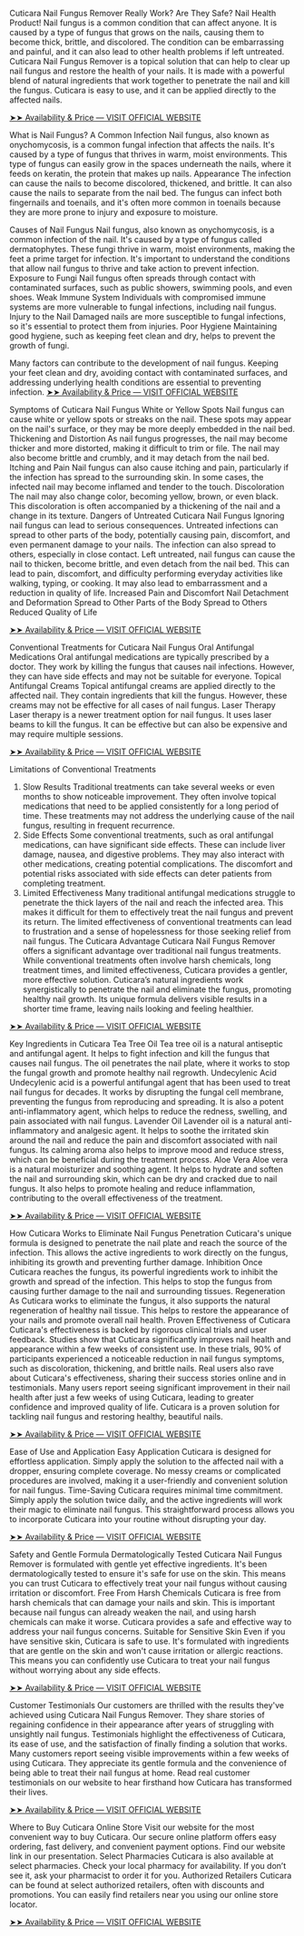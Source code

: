 Cuticara Nail Fungus Remover Really Work? Are They Safe? Nail Health Product!
Nail fungus is a common condition that can affect anyone. It is caused by a type of fungus that grows on the nails, causing them to become thick, brittle, and discolored. The condition can be embarrassing and painful, and it can also lead to other health problems if left untreated. Cuticara Nail Fungus Remover is a topical solution that can help to clear up nail fungus and restore the health of your nails. It is made with a powerful blend of natural ingredients that work together to penetrate the nail and kill the fungus. Cuticara is easy to use, and it can be applied directly to the affected nails.
 
[➤➤ Availability & Price — VISIT OFFICIAL WEBSITE
]([url](https://latestplacement.com/get_cuticara-nail-fungus-soltuion))

What is Nail Fungus?
A Common Infection
Nail fungus, also known as onychomycosis, is a common fungal infection that affects the nails. It's caused by a type of fungus that thrives in warm, moist environments. This type of fungus can easily grow in the spaces underneath the nails, where it feeds on keratin, the protein that makes up nails.
Appearance
The infection can cause the nails to become discolored, thickened, and brittle. It can also cause the nails to separate from the nail bed. The fungus can infect both fingernails and toenails, and it's often more common in toenails because they are more prone to injury and exposure to moisture.
 
Causes of Nail Fungus
Nail fungus, also known as onychomycosis, is a common infection of the nail. It's caused by a type of fungus called dermatophytes. These fungi thrive in warm, moist environments, making the feet a prime target for infection. It's important to understand the conditions that allow nail fungus to thrive and take action to prevent infection.
Exposure to Fungi
Nail fungus often spreads through contact with contaminated surfaces, such as public showers, swimming pools, and even shoes.
Weak Immune System
Individuals with compromised immune systems are more vulnerable to fungal infections, including nail fungus.
Injury to the Nail
Damaged nails are more susceptible to fungal infections, so it's essential to protect them from injuries.
Poor Hygiene
Maintaining good hygiene, such as keeping feet clean and dry, helps to prevent the growth of fungi.

Many factors can contribute to the development of nail fungus. Keeping your feet clean and dry, avoiding contact with contaminated surfaces, and addressing underlying health conditions are essential to preventing infection.
[➤➤ Availability & Price — VISIT OFFICIAL WEBSITE
]([url](https://latestplacement.com/get_cuticara-nail-fungus-soltuion))

Symptoms of Cuticara Nail Fungus
White or Yellow Spots
Nail fungus can cause white or yellow spots or streaks on the nail. These spots may appear on the nail's surface, or they may be more deeply embedded in the nail bed.
Thickening and Distortion
As nail fungus progresses, the nail may become thicker and more distorted, making it difficult to trim or file. The nail may also become brittle and crumbly, and it may detach from the nail bed.
Itching and Pain
Nail fungus can also cause itching and pain, particularly if the infection has spread to the surrounding skin. In some cases, the infected nail may become inflamed and tender to the touch.
Discoloration
The nail may also change color, becoming yellow, brown, or even black. This discoloration is often accompanied by a thickening of the nail and a change in its texture.
Dangers of Untreated Cuticara Nail Fungus
Ignoring nail fungus can lead to serious consequences. Untreated infections can spread to other parts of the body, potentially causing pain, discomfort, and even permanent damage to your nails. The infection can also spread to others, especially in close contact.
Left untreated, nail fungus can cause the nail to thicken, become brittle, and even detach from the nail bed. This can lead to pain, discomfort, and difficulty performing everyday activities like walking, typing, or cooking. It may also lead to embarrassment and a reduction in quality of life.
Increased Pain and Discomfort
Nail Detachment and Deformation
Spread to Other Parts of the Body
Spread to Others
Reduced Quality of Life

[➤➤ Availability & Price — VISIT OFFICIAL WEBSITE
]([url](https://latestplacement.com/get_cuticara-nail-fungus-soltuion))

Conventional Treatments for Cuticara Nail Fungus
Oral Antifungal Medications
Oral antifungal medications are typically prescribed by a doctor. They work by killing the fungus that causes nail infections. However, they can have side effects and may not be suitable for everyone.
Topical Antifungal Creams
Topical antifungal creams are applied directly to the affected nail. They contain ingredients that kill the fungus. However, these creams may not be effective for all cases of nail fungus.
Laser Therapy
Laser therapy is a newer treatment option for nail fungus. It uses laser beams to kill the fungus. It can be effective but can also be expensive and may require multiple sessions.

[➤➤ Availability & Price — VISIT OFFICIAL WEBSITE
]([url](https://latestplacement.com/get_cuticara-nail-fungus-soltuion))

Limitations of Conventional Treatments
1. Slow Results
Traditional treatments can take several weeks or even months to show noticeable improvement. They often involve topical medications that need to be applied consistently for a long period of time. These treatments may not address the underlying cause of the nail fungus, resulting in frequent recurrence.
2. Side Effects
Some conventional treatments, such as oral antifungal medications, can have significant side effects. These can include liver damage, nausea, and digestive problems. They may also interact with other medications, creating potential complications. The discomfort and potential risks associated with side effects can deter patients from completing treatment.
3. Limited Effectiveness
Many traditional antifungal medications struggle to penetrate the thick layers of the nail and reach the infected area. This makes it difficult for them to effectively treat the nail fungus and prevent its return. The limited effectiveness of conventional treatments can lead to frustration and a sense of hopelessness for those seeking relief from nail fungus.
The Cuticara Advantage
Cuticara Nail Fungus Remover offers a significant advantage over traditional nail fungus treatments. While conventional treatments often involve harsh chemicals, long treatment times, and limited effectiveness, Cuticara provides a gentler, more effective solution.
Cuticara’s natural ingredients work synergistically to penetrate the nail and eliminate the fungus, promoting healthy nail growth. Its unique formula delivers visible results in a shorter time frame, leaving nails looking and feeling healthier.

[➤➤ Availability & Price — VISIT OFFICIAL WEBSITE
]([url](https://latestplacement.com/get_cuticara-nail-fungus-soltuion))

Key Ingredients in Cuticara
Tea Tree Oil
Tea tree oil is a natural antiseptic and antifungal agent. It helps to fight infection and kill the fungus that causes nail fungus. The oil penetrates the nail plate, where it works to stop the fungal growth and promote healthy nail regrowth.
Undecylenic Acid
Undecylenic acid is a powerful antifungal agent that has been used to treat nail fungus for decades. It works by disrupting the fungal cell membrane, preventing the fungus from reproducing and spreading. It is also a potent anti-inflammatory agent, which helps to reduce the redness, swelling, and pain associated with nail fungus.
Lavender Oil
Lavender oil is a natural anti-inflammatory and analgesic agent. It helps to soothe the irritated skin around the nail and reduce the pain and discomfort associated with nail fungus. Its calming aroma also helps to improve mood and reduce stress, which can be beneficial during the treatment process.
Aloe Vera
Aloe vera is a natural moisturizer and soothing agent. It helps to hydrate and soften the nail and surrounding skin, which can be dry and cracked due to nail fungus. It also helps to promote healing and reduce inflammation, contributing to the overall effectiveness of the treatment.

[➤➤ Availability & Price — VISIT OFFICIAL WEBSITE
]([url](https://latestplacement.com/get_cuticara-nail-fungus-soltuion))

How Cuticara Works to Eliminate Nail Fungus
Penetration
Cuticara's unique formula is designed to penetrate the nail plate and reach the source of the infection. This allows the active ingredients to work directly on the fungus, inhibiting its growth and preventing further damage.
Inhibition
Once Cuticara reaches the fungus, its powerful ingredients work to inhibit the growth and spread of the infection. This helps to stop the fungus from causing further damage to the nail and surrounding tissues.
Regeneration
As Cuticara works to eliminate the fungus, it also supports the natural regeneration of healthy nail tissue. This helps to restore the appearance of your nails and promote overall nail health.
Proven Effectiveness of Cuticara
Cuticara's effectiveness is backed by rigorous clinical trials and user feedback. Studies show that Cuticara significantly improves nail health and appearance within a few weeks of consistent use. In these trials, 90% of participants experienced a noticeable reduction in nail fungus symptoms, such as discoloration, thickening, and brittle nails.
Real users also rave about Cuticara's effectiveness, sharing their success stories online and in testimonials. Many users report seeing significant improvement in their nail health after just a few weeks of using Cuticara, leading to greater confidence and improved quality of life. Cuticara is a proven solution for tackling nail fungus and restoring healthy, beautiful nails.


[➤➤ Availability & Price — VISIT OFFICIAL WEBSITE
]([url](https://latestplacement.com/get_cuticara-nail-fungus-soltuion))

Ease of Use and Application
Easy Application
Cuticara is designed for effortless application. Simply apply the solution to the affected nail with a dropper, ensuring complete coverage. No messy creams or complicated procedures are involved, making it a user-friendly and convenient solution for nail fungus.
Time-Saving
Cuticara requires minimal time commitment. Simply apply the solution twice daily, and the active ingredients will work their magic to eliminate nail fungus. This straightforward process allows you to incorporate Cuticara into your routine without disrupting your day.


[➤➤ Availability & Price — VISIT OFFICIAL WEBSITE
]([url](https://latestplacement.com/get_cuticara-nail-fungus-soltuion))

Safety and Gentle Formula
Dermatologically Tested
Cuticara Nail Fungus Remover is formulated with gentle yet effective ingredients. It's been dermatologically tested to ensure it's safe for use on the skin. This means you can trust Cuticara to effectively treat your nail fungus without causing irritation or discomfort.
Free From Harsh Chemicals
Cuticara is free from harsh chemicals that can damage your nails and skin. This is important because nail fungus can already weaken the nail, and using harsh chemicals can make it worse. Cuticara provides a safe and effective way to address your nail fungus concerns.
Suitable for Sensitive Skin
Even if you have sensitive skin, Cuticara is safe to use. It's formulated with ingredients that are gentle on the skin and won't cause irritation or allergic reactions. This means you can confidently use Cuticara to treat your nail fungus without worrying about any side effects.


[➤➤ Availability & Price — VISIT OFFICIAL WEBSITE
]([url](https://latestplacement.com/get_cuticara-nail-fungus-soltuion))

Customer Testimonials
Our customers are thrilled with the results they've achieved using Cuticara Nail Fungus Remover. They share stories of regaining confidence in their appearance after years of struggling with unsightly nail fungus. Testimonials highlight the effectiveness of Cuticara, its ease of use, and the satisfaction of finally finding a solution that works.
Many customers report seeing visible improvements within a few weeks of using Cuticara. They appreciate its gentle formula and the convenience of being able to treat their nail fungus at home. Read real customer testimonials on our website to hear firsthand how Cuticara has transformed their lives.

[➤➤ Availability & Price — VISIT OFFICIAL WEBSITE
]([url](https://latestplacement.com/get_cuticara-nail-fungus-soltuion))

Where to Buy Cuticara
Online Store
Visit our website for the most convenient way to buy Cuticara. Our secure online platform offers easy ordering, fast delivery, and convenient payment options. Find our website link in our presentation.
Select Pharmacies
Cuticara is also available at select pharmacies. Check your local pharmacy for availability. If you don’t see it, ask your pharmacist to order it for you.
Authorized Retailers
Cuticara can be found at select authorized retailers, often with discounts and promotions. You can easily find retailers near you using our online store locator.

[➤➤ Availability & Price — VISIT OFFICIAL WEBSITE
]([url](https://latestplacement.com/get_cuticara-nail-fungus-soltuion))


